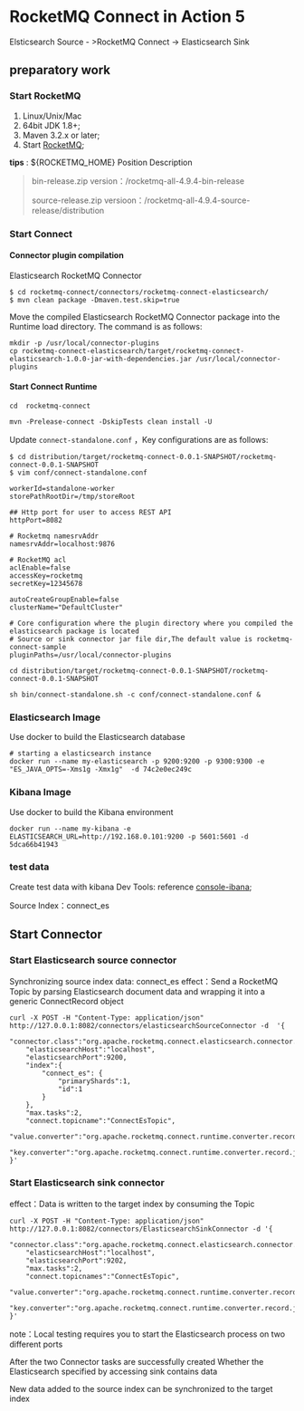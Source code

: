 # RocketMQ Connect in Action 5

Elsticsearch Source  -  >RocketMQ Connect  ->  Elasticsearch Sink

## preparatory work

### Start RocketMQ

1. Linux/Unix/Mac
2. 64bit JDK 1.8+;
3. Maven 3.2.x or later;
4. Start [RocketMQ](https://rocketmq.apache.org/docs/quick-start/);



**tips** : ${ROCKETMQ_HOME} Position Description

>bin-release.zip version：/rocketmq-all-4.9.4-bin-release
>
>source-release.zip versioon：/rocketmq-all-4.9.4-source-release/distribution


### Start Connect


#### Connector plugin compilation

Elasticsearch RocketMQ Connector
```
$ cd rocketmq-connect/connectors/rocketmq-connect-elasticsearch/
$ mvn clean package -Dmaven.test.skip=true
```

Move the compiled Elasticsearch RocketMQ Connector package into the Runtime load directory. The command is as follows:
```
mkdir -p /usr/local/connector-plugins
cp rocketmq-connect-elasticsearch/target/rocketmq-connect-elasticsearch-1.0.0-jar-with-dependencies.jar /usr/local/connector-plugins
```


#### Start Connect Runtime

```
cd  rocketmq-connect

mvn -Prelease-connect -DskipTests clean install -U

```

Update `connect-standalone.conf` ，Key configurations are as follows:
```
$ cd distribution/target/rocketmq-connect-0.0.1-SNAPSHOT/rocketmq-connect-0.0.1-SNAPSHOT
$ vim conf/connect-standalone.conf
```

```
workerId=standalone-worker
storePathRootDir=/tmp/storeRoot

## Http port for user to access REST API
httpPort=8082

# Rocketmq namesrvAddr
namesrvAddr=localhost:9876

# RocketMQ acl
aclEnable=false
accessKey=rocketmq
secretKey=12345678

autoCreateGroupEnable=false
clusterName="DefaultCluster"

# Core configuration where the plugin directory where you compiled the elasticsearch package is located
# Source or sink connector jar file dir,The default value is rocketmq-connect-sample
pluginPaths=/usr/local/connector-plugins
```


```
cd distribution/target/rocketmq-connect-0.0.1-SNAPSHOT/rocketmq-connect-0.0.1-SNAPSHOT

sh bin/connect-standalone.sh -c conf/connect-standalone.conf &

```

### Elasticsearch Image

Use docker to build the Elasticsearch database
```
# starting a elasticsearch instance
docker run --name my-elasticsearch -p 9200:9200 -p 9300:9300 -e  "ES_JAVA_OPTS=-Xms1g -Xmx1g"  -d 74c2e0ec249c
```
### Kibana Image

Use docker to build the Kibana environment
```
docker run --name my-kibana -e ELASTICSEARCH_URL=http://192.168.0.101:9200 -p 5601:5601 -d 5dca66b41943
```


### test data

Create test data with kibana Dev Tools: reference [console-ibana](https://www.elastic.co/guide/en/kibana/8.5/console-kibana.html#console-kibana);


Source Index：connect_es

## Start Connector

### Start Elasticsearch source connector

Synchronizing source index data: connect_es
effect：Send a RocketMQ Topic by parsing Elasticsearch document data and wrapping it into a generic ConnectRecord object

```
curl -X POST -H "Content-Type: application/json" http://127.0.0.1:8082/connectors/elasticsearchSourceConnector -d  '{
  "connector.class":"org.apache.rocketmq.connect.elasticsearch.connector.ElasticsearchSourceConnector",
    "elasticsearchHost":"localhost",
    "elasticsearchPort":9200,
    "index":{
        "connect_es": {
            "primaryShards":1,
            "id":1
        }
    },
    "max.tasks":2,
    "connect.topicname":"ConnectEsTopic",
    "value.converter":"org.apache.rocketmq.connect.runtime.converter.record.json.JsonConverter",
    "key.converter":"org.apache.rocketmq.connect.runtime.converter.record.json.JsonConverter"
}'
```

### Start Elasticsearch sink connector

effect：Data is written to the target index by consuming the Topic

```
curl -X POST -H "Content-Type: application/json" http://127.0.0.1:8082/connectors/ElasticsearchSinkConnector -d '{
  "connector.class":"org.apache.rocketmq.connect.elasticsearch.connector.ElasticsearchSinkConnector",
    "elasticsearchHost":"localhost",
    "elasticsearchPort":9202,
    "max.tasks":2,
    "connect.topicnames":"ConnectEsTopic",
    "value.converter":"org.apache.rocketmq.connect.runtime.converter.record.json.JsonConverter",
    "key.converter":"org.apache.rocketmq.connect.runtime.converter.record.json.JsonConverter"
}'

```

note：Local testing requires you to start the Elasticsearch process on two different ports

After the two Connector tasks are successfully created Whether the Elasticsearch specified by accessing sink contains data

New data added to the source index can be synchronized to the target index

